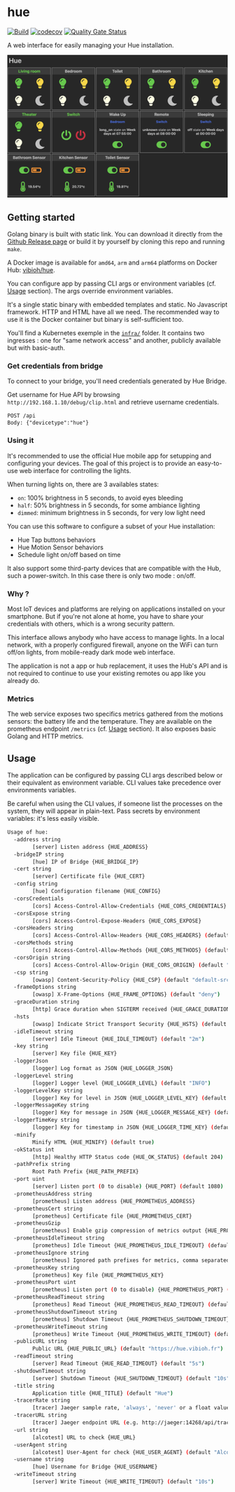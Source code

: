 # hue

[![Build](https://github.com/ViBiOh/hue/workflows/Build/badge.svg)](https://github.com/ViBiOh/hue/actions)
[![codecov](https://codecov.io/gh/ViBiOh/hue/branch/main/graph/badge.svg)](https://codecov.io/gh/ViBiOh/hue)
[![Quality Gate Status](https://sonarcloud.io/api/project_badges/measure?project=ViBiOh_iot&metric=alert_status)](https://sonarcloud.io/dashboard?id=ViBiOh_iot)

A web interface for easily managing your Hue installation.

![](preview.png)

## Getting started

Golang binary is built with static link. You can download it directly from the [Github Release page](https://github.com/ViBiOh/hue/releases) or build it by yourself by cloning this repo and running `make`.

A Docker image is available for `amd64`, `arm` and `arm64` platforms on Docker Hub: [vibioh/hue](https://hub.docker.com/r/vibioh/hue/tags).

You can configure app by passing CLI args or environment variables (cf. [Usage](#usage) section). The args override environment variables.

It's a single static binary with embedded templates and static. No Javascript framework. HTTP and HTML have all we need. The recommended way to use it is the Docker container but binary is self-sufficient too.

You'll find a Kubernetes exemple in the [`infra/`](infra/) folder. It contains two ingresses : one for "same network access" and another, publicly available but with basic-auth.

### Get credentials from bridge

To connect to your bridge, you'll need credentials generated by Hue Bridge.

Get username for Hue API by browsing `http://192.168.1.10/debug/clip.html` and retrieve username credentials.

```
POST /api
Body: {"devicetype":"hue"}
```

### Using it

It's recommended to use the official Hue mobile app for setupping and configuring your devices. The goal of this project is to provide an easy-to-use web interface for controlling the lights.

When turning lights on, there are 3 availables states:

- `on`: 100% brightness in 5 seconds, to avoid eyes bleeding
- `half`: 50% brightness in 5 seconds, for some ambiance lighting
- `dimmed`: minimum brightness in 5 seconds, for very low light need

You can use this software to configure a subset of your Hue installation:

- Hue Tap buttons behaviors
- Hue Motion Sensor behaviors
- Schedule light on/off based on time

It also support some third-party devices that are compatible with the Hub, such a power-switch. In this case there is only two mode : on/off.

### Why ?

Most IoT devices and platforms are relying on applications installed on your smartphone. But if you're not alone at home, you have to share your credentials with others, which is a wrong security pattern.

This interface allows anybody who have access to manage lights. In a local network, with a properly configured firewall, anyone on the WiFi can turn off/on lights, from mobile-ready dark mode web interface.

The application is not a app or hub replacement, it uses the Hub's API and is not required to continue to use your existing remotes ou app like you already do.

### Metrics

The web service exposes two specifics metrics gathered from the motions sensors: the battery life and the temperature. They are available on the prometheus endpoint `/metrics` (cf. [Usage](#usage) section). It also exposes basic Golang and HTTP metrics.

## Usage

The application can be configured by passing CLI args described below or their equivalent as environment variable. CLI values take precedence over environments variables.

Be careful when using the CLI values, if someone list the processes on the system, they will appear in plain-text. Pass secrets by environment variables: it's less easily visible.

```bash
Usage of hue:
  -address string
        [server] Listen address {HUE_ADDRESS}
  -bridgeIP string
        [hue] IP of Bridge {HUE_BRIDGE_IP}
  -cert string
        [server] Certificate file {HUE_CERT}
  -config string
        [hue] Configuration filename {HUE_CONFIG}
  -corsCredentials
        [cors] Access-Control-Allow-Credentials {HUE_CORS_CREDENTIALS}
  -corsExpose string
        [cors] Access-Control-Expose-Headers {HUE_CORS_EXPOSE}
  -corsHeaders string
        [cors] Access-Control-Allow-Headers {HUE_CORS_HEADERS} (default "Content-Type")
  -corsMethods string
        [cors] Access-Control-Allow-Methods {HUE_CORS_METHODS} (default "GET")
  -corsOrigin string
        [cors] Access-Control-Allow-Origin {HUE_CORS_ORIGIN} (default "*")
  -csp string
        [owasp] Content-Security-Policy {HUE_CSP} (default "default-src 'self'; script-src 'httputils-nonce'; style-src 'httputils-nonce'")
  -frameOptions string
        [owasp] X-Frame-Options {HUE_FRAME_OPTIONS} (default "deny")
  -graceDuration string
        [http] Grace duration when SIGTERM received {HUE_GRACE_DURATION} (default "30s")
  -hsts
        [owasp] Indicate Strict Transport Security {HUE_HSTS} (default true)
  -idleTimeout string
        [server] Idle Timeout {HUE_IDLE_TIMEOUT} (default "2m")
  -key string
        [server] Key file {HUE_KEY}
  -loggerJson
        [logger] Log format as JSON {HUE_LOGGER_JSON}
  -loggerLevel string
        [logger] Logger level {HUE_LOGGER_LEVEL} (default "INFO")
  -loggerLevelKey string
        [logger] Key for level in JSON {HUE_LOGGER_LEVEL_KEY} (default "level")
  -loggerMessageKey string
        [logger] Key for message in JSON {HUE_LOGGER_MESSAGE_KEY} (default "message")
  -loggerTimeKey string
        [logger] Key for timestamp in JSON {HUE_LOGGER_TIME_KEY} (default "time")
  -minify
        Minify HTML {HUE_MINIFY} (default true)
  -okStatus int
        [http] Healthy HTTP Status code {HUE_OK_STATUS} (default 204)
  -pathPrefix string
        Root Path Prefix {HUE_PATH_PREFIX}
  -port uint
        [server] Listen port (0 to disable) {HUE_PORT} (default 1080)
  -prometheusAddress string
        [prometheus] Listen address {HUE_PROMETHEUS_ADDRESS}
  -prometheusCert string
        [prometheus] Certificate file {HUE_PROMETHEUS_CERT}
  -prometheusGzip
        [prometheus] Enable gzip compression of metrics output {HUE_PROMETHEUS_GZIP}
  -prometheusIdleTimeout string
        [prometheus] Idle Timeout {HUE_PROMETHEUS_IDLE_TIMEOUT} (default "10s")
  -prometheusIgnore string
        [prometheus] Ignored path prefixes for metrics, comma separated {HUE_PROMETHEUS_IGNORE}
  -prometheusKey string
        [prometheus] Key file {HUE_PROMETHEUS_KEY}
  -prometheusPort uint
        [prometheus] Listen port (0 to disable) {HUE_PROMETHEUS_PORT} (default 9090)
  -prometheusReadTimeout string
        [prometheus] Read Timeout {HUE_PROMETHEUS_READ_TIMEOUT} (default "5s")
  -prometheusShutdownTimeout string
        [prometheus] Shutdown Timeout {HUE_PROMETHEUS_SHUTDOWN_TIMEOUT} (default "5s")
  -prometheusWriteTimeout string
        [prometheus] Write Timeout {HUE_PROMETHEUS_WRITE_TIMEOUT} (default "10s")
  -publicURL string
        Public URL {HUE_PUBLIC_URL} (default "https://hue.vibioh.fr")
  -readTimeout string
        [server] Read Timeout {HUE_READ_TIMEOUT} (default "5s")
  -shutdownTimeout string
        [server] Shutdown Timeout {HUE_SHUTDOWN_TIMEOUT} (default "10s")
  -title string
        Application title {HUE_TITLE} (default "Hue")
  -tracerRate string
        [tracer] Jaeger sample rate, 'always', 'never' or a float value {HUE_TRACER_RATE} (default "always")
  -tracerURL string
        [tracer] Jaeger endpoint URL (e.g. http://jaeger:14268/api/traces) {HUE_TRACER_URL}
  -url string
        [alcotest] URL to check {HUE_URL}
  -userAgent string
        [alcotest] User-Agent for check {HUE_USER_AGENT} (default "Alcotest")
  -username string
        [hue] Username for Bridge {HUE_USERNAME}
  -writeTimeout string
        [server] Write Timeout {HUE_WRITE_TIMEOUT} (default "10s")
```
